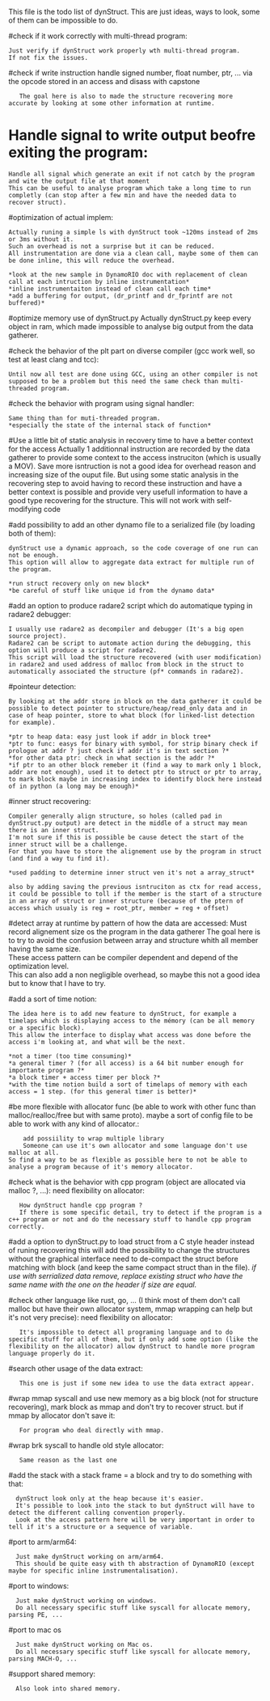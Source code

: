 This file is the todo list of dynStruct. This are just ideas, ways to look, some of them can be impossible to do.

#check if it work correctly with multi-thread program:

	Just verify if dynStruct work properly wth multi-thread program.
	If not fix the issues.

#check if write instruction handle signed number, float number, ptr, ... via the opcode stored in an access and disass with capstone

       The goal here is also to made the structure recovering more accurate by looking at some other information at runtime.

# Handle signal to write output beofre exiting the program:
	Handle all signal which generate an exit if not catch by the program and wite the output file at that moment
	This can be useful to analyse program which take a long time to run completly (can stop after a few min and have the needed data to recover struct).

#optimization of actual implem:
	
	Actually runing a simple ls with dynStruct took ~120ms instead of 2ms or 3ms without it.  
	Such an overhead is not a surprise but it can be reduced.  
	All instrumentation are done via a clean call, maybe some of them can be done inline, this will reduce the overhead.  

	*look at the new sample in DynamoRIO doc with replacement of clean call at each intruction by inline instrumentation*
	*inline instrumentaiton instead of clean call each time*  
	*add a buffering for output, (dr_printf and dr_fprintf are not buffered)*

#optimize memory use of dynStruct.py
	Actually dynStruct.py keep every object in ram, which made impossible to analyse big output from the data gatherer.

#check the behavior of the plt part on diverse compiler (gcc work well, so test at least clang and tcc):

	Until now all test are done using GCC, using an other compiler is not supposed to be a problem but this need the same check than multi-threaded program.

#check the behavior with program using signal handler:

	Same thing than for muti-threaded program.
	*especially the state of the internal stack of function*

#Use a little bit of static analysis in recovery time to have a better context for the access
        Actually 1 additionnal instruction are recorded by the data gatherer to provide some context to the access instruciton (which is usually a MOV). Save more isntruction is not a good idea for overhead reason and increasing size of the ouput file.
	But using some static analysis in the recovering step to avoid having to record these instruction and have a better context is possible and provide very usefull information to have a good type recovering for the structure.
	This will not work with self-modifying code

#add possibility to add an other dynamo file to a serialized file (by loading both of them):

	dynStruct use a dynamic approach, so the code coverage of one run can not be enough.
	This option will allow to aggregate data extract for multiple run of the program.

	*run struct recovery only on new block*
	*be careful of stuff like unique id from the dynamo data*

#add an option to produce radare2 script which do automatique typing in radare2 debugger:
     	
	I usually use radare2 as decompiler and debugger (It's a big open source project).  
	Radare2 can be script to automate action during the debugging, this option will produce a script for radare2.  
	This script will load the structure recovered (with user modification) in radare2 and used address of malloc from block in the struct to automatically associated the structure (pf* commands in radare2).

#pointeur detection:

	By looking at the addr store in block on the data gatherer it could be possible to detect pointer to structure/heap/read_only data and in case of heap pointer, store to what block (for linked-list detection for example).

	*ptr to heap data: easy just look if addr in block tree*  
	*ptr to func: easys for binary with symbol, for strip binary check if prologue at addr ? just check if addr it's in text section ?*  
	*for other data ptr: check in what section is the addr ?*  
	*if ptr to an other block remeber it (find a way to mark only 1 block, addr are not enough), used it to detect ptr to struct or ptr to array, to mark block maybe in increasing index to identify block here instead of in python (a long may be enough)*  

#inner struct recovering:
	
	Compiler generally align structure, so holes (called pad in dynStruct.py output) are detect in the middle of a struct may mean there is an inner struct.  
	I'm not sure if this is possible be cause detect the start of the inner struct will be a challenge.  
	For that you have to store the alignement use by the program in struct (and find a way tu find it).
	
	*used padding to determine inner struct ven it's not a array_struct*

	also by adding saving the previous isntruciton as ctx for read access, it could be possible to toll if the member is the start of a structure in an array of struct or inner structure (because of the ptern of access which usualy is reg = root_ptr, member = reg + offset)

#detect array at runtime by pattern of how the data are accessed:
	Must record alignement size os the program in the data gatherer
	The goal here is to try to avoid the confusion between array and structure whith all member having the same size.  
	These access pattern can be compiler dependent and depend of the optimization level.  
	This can also add a non negligible overhead, so maybe this not a good idea but to know that I have to try.


#add a sort of time notion:
        
	The idea here is to add new feature to dynStruct, for example a timelaps which is displaying access to the mémory (can be all memory or a specific block).  
	This allow the interface to display what access was done before the access i'm looking at, and what will be the next.
	
	*not a timer (too time consuming)*  
	*a general timer ? (for all access) is a 64 bit number enough for importante program ?*  
	*a block timer + access timer per block ?*  
	*with the time notion build a sort of timelaps of memory with each access = 1 step. (for this general timer is better)*

#be more flexible with allocator func (be able to work with other func than malloc/realloc/free but with same proto). maybe a sort of config file to be able to work with any kind of allocator.:

    	add possiility to wrap multiple library
    	Someone can use it's own allocator and some language don't use malloc at all.  
	So find a way to be as flexible as possible here to not be able to analyse a program because of it's memory allocator.

#check what is the behavior with cpp program (object are allocated via malloc ?, ...): need flexibility on allocator:

       How dynStruct handle cpp program ?  
       If there is some specific detail, try to detect if the program is a c++ program or not and do the necessary stuff to handle cpp program correctly.

#add a option to dynStruct.py to load struct from a C style header instead of runing recovering
       this will add the possibility to change the structures without the graphical interface
       need to de-compact the struct before matching with block (and keep the same compact struct than in the file).
       *if use with serrialized data remove, replace existing struct who have the same name with the one on the header if size are equal.*


#check other language like rust, go, ... (I think most of them don't call malloc but have their own allocator system, mmap wrapping can help but it's not very precise): need flexibility on allocator:

       It's impossible to detect all programing language and to do specific stuff for all of them, but if only add some option (like the flexibility on the allocator) allow dynStruct to handle more program language properly do it.

#search other usage of the data extract:

       This one is just if some new idea to use the data extract appear.

#wrap mmap syscall and use new memory as a big block (not for structure recovering), mark block as mmap and don't try to recover struct. but if mmap by allocator don't save it:

       For program who deal directly with mmap.

#wrap brk syscall to handle old style allocator:

       Same reason as the last one

#add the stack with a stack frame = a block and try to do something with that:

      dynStruct look only at the heap because it's easier.  
      It's possible to look into the stack to but dynStruct will have to detect the different calling convention properly.  
      Look at the access pattern here will be very important in order to tell if it's a structure or a sequence of variable.

#port to arm/arm64:

      Just make dynStruct working on arm/arm64.
      This should be quite easy with th abstraction of DynamoRIO (except maybe for specific inline instrumentalisation).

#port to windows:

      Just make dynStruct working on windows.  
      Do all necessary specific stuff like syscall for allocate memory, parsing PE, ...

#port to mac os

      Just make dynStruct working on Mac os.  
      Do all necessary specific stuff like syscall for allocate memory, parsing MACH-O, ...

#support shared memory:

      Also look into shared memory.
